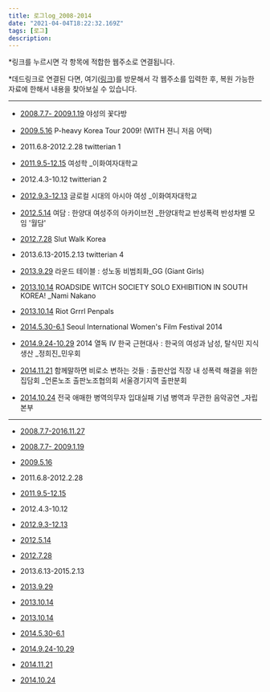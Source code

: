 ```yaml
---
title: 로그log_2008-2014
date: "2021-04-04T18:22:32.169Z"
tags: [로그]
description: 
---
```


*링크를 누르시면 각 항목에 적합한 웹주소로 연결됩니다.

*데드링크로 연결된 다면, 여기(<a href="https://web.archive.org" target="_blank" rel="noopener noreferrer">링크</a>)를 방문해서 각 웹주소를 입력한 후, 복원 가능한 자료에 한해서 내용을 찾아보실 수 있습니다. 

---

- <a href="http://fdabang.tistory.com/" target="_blank" rel="noopener noreferrer">2008.7.7- 2009.1.19</a> 야성의 꽃다방

- <a href="http://irregularrhythmasylum.blogspot.kr/2009/05/p-heavy-korea-tour-2009.html" target="_blank" rel="noopener noreferrer">2009.5.16</a> P-heavy Korea Tour 2009! (WITH 젼니 저음 어택)

- 2011.6.8-2012.2.28 twitterian 1

- <a href="http://eureka.ewha.ac.kr/eureka/cmmFileDownController.do?bizFileId=20121027000000796917&fileId=1" target="_blank" rel="noopener noreferrer">2011.9.5-12.15</a> 여성학 _이화여자대학교

- 2012.4.3-10.12 twitterian 2 

- <a href="http://eureka.ewha.ac.kr/eureka/cmmFileDownController.do?bizFileId=20121027000000802828&fileId=1" target="_blank" rel="noopener noreferrer">2012.9.3-12.13</a> 글로컬 시대의 아시아 여성 _이화여자대학교

- <a href="http://cafe.daum.net/_c21_/bbs_list?grpid=1Out1&fldid=Pq4o" target="_blank" rel="noopener noreferrer">2012.5.14</a> 여담 : 한양대 여성주의 아카이브전 _한양대학교 반성폭력 반성차별 모임 '월담'

- <a href="https://slutwalkkorea.wordpress.com/2012/07/" target="_blank" rel="noopener noreferrer">2012.7.28</a> Slut Walk Korea

- 2013.6.13-2015.2.13 twitterian 4

- <a href="https://www.facebook.com/events/1418457488376860/" target="_blank" rel="noopener noreferrer">2013.9.29</a> 라운드 테이블 : 성노동 비범죄화_GG (Giant Girls)

- <a href="https://www.facebook.com/events/235340313286646/?active_tab=posts" target="_blank" rel="noopener noreferrer">2013.10.14</a> ROADSIDE WITCH SOCIETY SOLO EXHIBITION IN SOUTH KOREA! _Nami Nakano

- <a href="https://www.facebook.com/groups/28353741187/" target="_blank" rel="noopener noreferrer">2013.10.14</a> Riot Grrrl Penpals

- <a href="http://www.siwff.or.kr/siwff2015/introduction/overview.php?round=15" target="_blank" rel="noopener noreferrer">2014.5.30-6.1</a> Seoul International Women's Film Festival 2014

- <a href="http://www.womenlink.or.kr/notices/4979" target="_blank" rel="noopener noreferrer">2014.9.24-10.29</a> 2014 열독 Ⅳ 한국 근현대사 : 한국의 여성과 남성, 탈식민 지식생산 _정희진_민우회

- <a href="http://www.mediatoday.co.kr/?mod=news&act=articleView&idxno=120183&page=21&total=455" target="_blank" rel="noopener noreferrer">2014.11.21</a> 함께말하면 비로소 변하는 것들 : 출판산업 직장 내 성폭력 해결을 위한 집담회 _언론노조 출판노조협의회 서울경기지역 출판분회

- <a href="https://www.facebook.com/events/583302571797840/" target="_blank" rel="noopener noreferrer">2014.10.24</a> 전국 애매한 병역의무자 입대실패 기념 병역과 무관한 음악공연 _자립본부

---

- <a href="http://femilog.dothome.co.kr/index.php/link/" target="_blank" rel="noopener noreferrer">2008.7.7-2016.11.27</a>

- <a href="http://fdabang.tistory.com/" target="_blank" rel="noopener noreferrer">2008.7.7- 2009.1.19</a>

- <a href="http://irregularrhythmasylum.blogspot.kr/2009/05/p-heavy-korea-tour-2009.html" target="_blank" rel="noopener noreferrer">2009.5.16</a>

- 2011.6.8-2012.2.28

- <a href="http://eureka.ewha.ac.kr/eureka/cmmFileDownController.do?bizFileId=20121027000000796917&fileId=1" target="_blank" rel="noopener noreferrer">2011.9.5-12.15</a>

- 2012.4.3-10.12

- <a href="http://eureka.ewha.ac.kr/eureka/cmmFileDownController.do?bizFileId=20121027000000802828&fileId=1" target="_blank" rel="noopener noreferrer">2012.9.3-12.13</a>

- <a href="http://cafe.daum.net/_c21_/bbs_list?grpid=1Out1&fldid=Pq4o" target="_blank" rel="noopener noreferrer">2012.5.14</a>

- <a href="https://slutwalkkorea.wordpress.com/2012/07/" target="_blank" rel="noopener noreferrer">2012.7.28</a>

- 2013.6.13-2015.2.13

- <a href="https://www.facebook.com/events/1418457488376860/" target="_blank" rel="noopener noreferrer">2013.9.29</a>

- <a href="https://www.facebook.com/events/235340313286646/?active_tab=posts" target="_blank" rel="noopener noreferrer">2013.10.14</a>

- <a href="https://www.facebook.com/groups/28353741187/" target="_blank" rel="noopener noreferrer">2013.10.14</a>

- <a href="http://www.siwff.or.kr/siwff2015/introduction/overview.php?round=15" target="_blank" rel="noopener noreferrer">2014.5.30-6.1</a>

- <a href="http://www.womenlink.or.kr/notices/4979" target="_blank" rel="noopener noreferrer">2014.9.24-10.29</a>

- <a href="http://www.mediatoday.co.kr/?mod=news&act=articleView&idxno=120183&page=21&total=455" target="_blank" rel="noopener noreferrer">2014.11.21</a>

- <a href="https://www.facebook.com/events/583302571797840/" target="_blank" rel="noopener noreferrer">2014.10.24</a>
